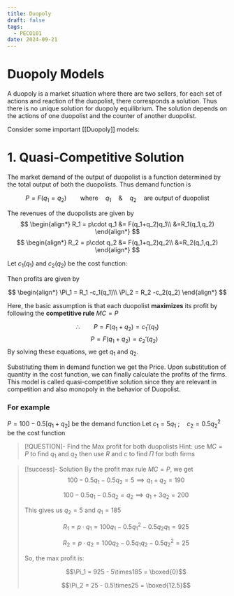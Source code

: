 ```yaml
---
title: Duopoly
draft: false
tags:
  - PECO101
date: 2024-09-21
---
```

# Duopoly Models


A duopoly is a market situation where there are two sellers, for each set of actions and reaction of the duopolist, there corresponds a solution. Thus there is no unique solution for duopoly equilibrium.  The solution depends on the actions of one duopolist and the counter of another duopolist.

Consider some important [[Duopoly]] models:

# 1. Quasi-Competitive Solution

The market demand of the output of duopolist is a function determined by the total output of both the duopolists. Thus demand function is

$$
P = F(q_1 = q_2)\qquad\textrm{where}\quad q_1\quad \& \quad q_2 \quad \textrm{are output of duopolist}
$$

The revenues of the duopolists are given by
$$
\begin{align*}
R_1 = p\cdot q_1 &= F(q_1+q_2)q_1\\
&=R_1(q_1,q_2)
\end{align*}
$$
$$
\begin{align*}
R_2 = p\cdot q_2 &= F(q_1+q_2)q_2\\
&=R_2(q_1,q_2)
\end{align*}
$$

Let $c_1(q_1)$ and $c_2(q_2)$ be the cost function:

Then profits are given by

$$
\begin{align*}
\Pi_1 = R_1 -c_1(q_1)\\
\Pi_2 = R_2 -c_2(q_2)
\end{align*}
$$

Here, the basic assumption is that each duopolist **maximizes** its profit by following the **competitive rule** $MC =P$

$$
\therefore\qquad P=F(q_1+q_2)=c_1'(q_1)
$$
$$
\qquad P=F(q_1+q_2)=c_2'(q_2)
$$
By solving these equations, we get $q_1$ and $q_2$.

Substituting them in demand function we get the Price. Upon substitution of quantity in the cost function, we can finally calculate the profits of the firms. This model is called quasi-competitive solution since they are relevant in competition and also monopoly in the behavior of Duopolist.

### For example

$P = 100 - 0.5[q_1 + q_2]$ be the demand function
Let $c_1 = 5q_1$ ;$\quad c_2 = 0.5q_2^2$ be the cost function


> [!QUESTION]- Find the Max profit for both duopolists
> Hint:  use $MC=P$ to find $q_1$ and $q_2$ then use $R$ and $c$ to find $\Pi$ for both firms

> [!success]- Solution
> By the profit max rule $MC = P$, we get
> $$
> 100 - 0.5q_1 - 0.5q_2 = 5 \implies q_1 + q_2 = 190
> $$
> 
> $$
> 100 - 0.5q_1 - 0.5q_2 = q_2 \implies q_1 + 3q_2 = 200
> $$
> 
> This gives us $q_2 = 5$ and $q_1 = 185$
> 
>  $$ R_1 = p\cdot q_1 = 100q_1 - 0.5 q_1^2 - 0.5q_2q_1 = 925 $$
>  
>  $$ R_2 = p\cdot q_2 = 100q_2 - 0.5 q_1q_2 - 0.5q_2^2 = 25$$
>  
>  So, the max profit is:
>  
>  $$\Pi_1 = 925 - 5\times185 = \boxed{0}$$
>  
>  $$\Pi_2 = 25 - 0.5\times25 = \boxed{12.5}$$
